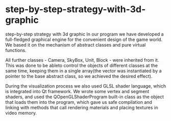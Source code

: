 # step-by-step-strategy-with-3d-graphic
step-by-step strategy with 3d graphic
In our program we have developed a full-fledged graphical engine for the convenient design
of the game world. We based it on the mechanism of abstract classes and pure virtual functions.

All further classes - Camera, SkyBox, Unit, Block - were inherited from it. This was done to
be ableto control the objects of different classes at the same time, keeping them in a single
array(the vector was instantiated by a pointer to the base abstract class, so we achieved the desired effect).

During the visualization process we also used GLSL shader language, which is integrated into Qt framework.
We wrote some vertex and segment shaders, and used the QOpenGLShaderProgram built-in class as the object that
loads them into the program, which gave us safe compilation and linking with methods that call rendering materials
and placing textures in video memory.
